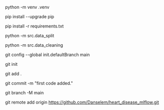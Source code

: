 python -m venv .venv

pip install --upgrade pip

pip install -r requirements.txt

python -m src.data_split

python -m src.data_cleaning

git config --global init.defaultBranch main

git init

git add .

git commit -m "first code added."

git branch -M main

git remote add origin https://github.com/Danselem/heart_disease_mlflow.git




